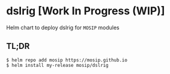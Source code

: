 # dslrig [Work In Progress (WIP)]

Helm chart to deploy dslrig for `MOSIP` modules

## TL;DR

```console
$ helm repo add mosip https://mosip.github.io
$ helm install my-release mosip/dslrig
```
